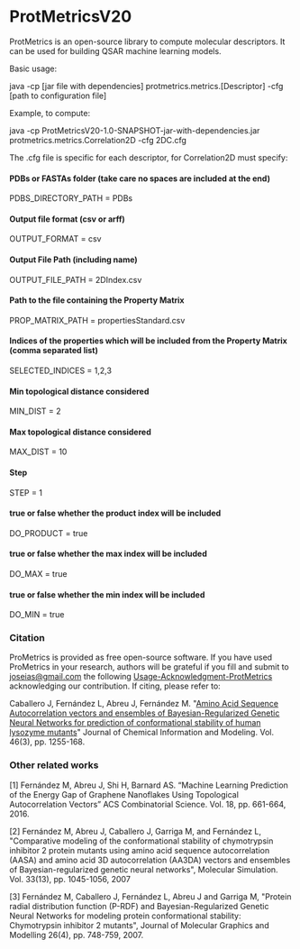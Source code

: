 # ProtMetricsV20

ProtMetrics is an open-source library to compute molecular descriptors. It can be used for building QSAR machine learning models.

Basic usage:

java -cp [jar file with dependencies] protmetrics.metrics.[Descriptor]  -cfg [path to configuration file]

Example, to compute:

java -cp ProtMetricsV20-1.0-SNAPSHOT-jar-with-dependencies.jar  protmetrics.metrics.Correlation2D -cfg 2DC.cfg

The .cfg file is specific for each descriptor, for Correlation2D must specify:

#### PDBs or FASTAs folder (take care no spaces are included at the end)
PDBS_DIRECTORY_PATH = PDBs

#### Output file format (csv or arff)
OUTPUT_FORMAT = csv

#### Output File Path (including name)
OUTPUT_FILE_PATH = 2DIndex.csv

#### Path to the file containing the Property Matrix
PROP_MATRIX_PATH = propertiesStandard.csv

#### Indices of the properties which will be included from the Property Matrix (comma separated list)
SELECTED_INDICES = 1,2,3

#### Min topological distance considered
MIN_DIST = 2

#### Max topological distance considered
MAX_DIST = 10

#### Step
STEP = 1

#### true or false whether the product index will be included
DO_PRODUCT = true

#### true or false whether the max index will be included
DO_MAX = true

#### true or false whether the min index will be included
DO_MIN = true

### Citation 
ProMetrics is provided as free open-source software. If you have used ProMetrics in your research, authors will be grateful if you fill and submit to [joseias@gmail.com](joseias@gmail.com) the following [Usage-Acknowledgment-ProtMetrics](https://github.com/joseias/ProtMetricsV20/blob/master/Usage-Acknowledgment-ProtMetrics.docx) acknowledging our contribution. If citing, please refer to:

Caballero J, Fernández L, Abreu J, Fernández M. "[Amino Acid Sequence Autocorrelation vectors and ensembles of Bayesian-Regularized Genetic Neural Networks for prediction of conformational stability of human lysozyme mutants](https://pubs.acs.org/doi/abs/10.1021/ci050507z)" Journal of Chemical Information and Modeling. Vol. 46(3), pp. 1255-168.


### Other related works
[1] Fernández M, Abreu J, Shi H, Barnard AS. “Machine Learning Prediction of the Energy Gap of Graphene Nanoflakes Using Topological Autocorrelation Vectors” ACS Combinatorial Science.  Vol. 18, pp. 661-664, 2016.

[2] Fernández M, Abreu J, Caballero J, Garriga M, and Fernández L, "Comparative modeling of the conformational stability of chymotrypsin inhibitor 2 protein mutants using amino acid sequence autocorrelation (AASA) and amino acid 3D autocorrelation (AA3DA) vectors and ensembles of Bayesian-regularized genetic neural networks", Molecular Simulation. Vol. 33(13), pp. 1045-1056, 2007

[3] Fernández M, Caballero J, Fernández L, Abreu J and Garriga M, "Protein radial distribution function (P-RDF) and Bayesian-Regularized Genetic Neural Networks for modeling protein conformational stability: Chymotrypsin inhibitor 2 mutants", Journal of Molecular Graphics and Modelling 26(4), pp. 748-759, 2007.

